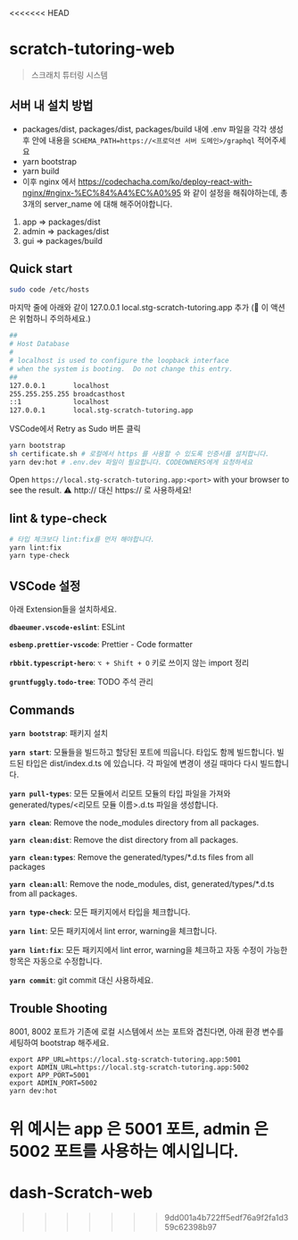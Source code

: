<<<<<<< HEAD
# scratch-tutoring-web
> 스크래치 튜터링 시스템

## 서버 내 설치 방법
- packages/dist, packages/dist, packages/build 내에 .env 파일을 각각 생성 후 안에 내용을 ```SCHEMA_PATH=https://<프로덕션 서버 도메인>/graphql``` 적어주세요
- yarn bootstrap
- yarn build
- 이후 nginx 에서 https://codechacha.com/ko/deploy-react-with-nginx/#nginx-%EC%84%A4%EC%A0%95 와 같이 설정을 해줘야하는데, 
총 3개의 server_name 에 대해 해주어야합니다.
1. app => packages/dist
2. admin => packages/dist
3. gui => packages/build

## Quick start
```bash
sudo code /etc/hosts
```

마지막 줄에 아래와 같이 127.0.0.1 local.stg-scratch-tutoring.app 추가 (🚨 이 액션은 위험하니 주의하세요.)

```bash
##
# Host Database
#
# localhost is used to configure the loopback interface
# when the system is booting.  Do not change this entry.
##
127.0.0.1       localhost
255.255.255.255 broadcasthost
::1             localhost
127.0.0.1       local.stg-scratch-tutoring.app
```
VSCode에서 Retry as Sudo 버튼 클릭

```bash
yarn bootstrap
sh certificate.sh # 로컬에서 https 를 사용할 수 있도록 인증서를 설치합니다.
yarn dev:hot # .env.dev 파일이 필요합니다. CODEOWNERS에게 요청하세요
```

Open `https://local.stg-scratch-tutoring.app:<port>` with your browser to see the result.
⚠️ http:// 대신 https:// 로 사용하세요!

## lint & type-check
```bash
# 타입 체크보다 lint:fix를 먼저 해야합니다.
yarn lint:fix
yarn type-check
```

## VSCode 설정
아래 Extension들을 설치하세요.

**`dbaeumer.vscode-eslint`**: ESLint

**`esbenp.prettier-vscode`**: Prettier - Code formatter

**`rbbit.typescript-hero`**: `⌥ + Shift + O` 키로 쓰이지 않는 import 정리

**`gruntfuggly.todo-tree`**: TODO 주석 관리

## Commands
**`yarn bootstrap`**: 패키지 설치

**`yarn start`**: 모듈들을 빌드하고 할당된 포트에 띄웁니다. 타입도 함께 빌드합니다. 빌드된 타입은 dist/index.d.ts 에 있습니다. 각 파일에 변경이 생길 때마다 다시 빌드합니다.

**`yarn pull-types`**: 모든 모듈에서 리모트 모듈의 타입 파일을 가져와 generated/types/<리모트 모듈 이름>.d.ts 파일을 생성합니다.

**`yarn clean`**: Remove the node_modules directory from all packages.

**`yarn clean:dist`**: Remove the dist directory from all packages.

**`yarn clean:types`**: Remove the generated/types/*.d.ts files from all packages

**`yarn clean:all`**: Remove the node_modules, dist, generated/types/*.d.ts from all packages.

**`yarn type-check`**: 모든 패키지에서 타입을 체크합니다.

**`yarn lint`**: 모든 패키지에서 lint error, warning을 체크합니다.

**`yarn lint:fix`**: 모든 패키지에서 lint error, warning을 체크하고 자동 수정이 가능한 항목은 자동으로 수정합니다.

**`yarn commit`**: git commit 대신 사용하세요.


## Trouble Shooting

8001, 8002 포트가 기존에 로컬 시스템에서 쓰는 포트와 겹친다면, 아래 환경 변수를 세팅하여 bootstrap 해주세요.

```
export APP_URL=https://local.stg-scratch-tutoring.app:5001
export ADMIN_URL=https://local.stg-scratch-tutoring.app:5002
export APP_PORT=5001
export ADMIN_PORT=5002
yarn dev:hot
```

위 예시는 app 은 5001 포트, admin 은 5002 포트를 사용하는 예시입니다.
=======
# dash-Scratch-web
>>>>>>> 9dd001a4b722ff5edf76a9f2fa1d359c62398b97
